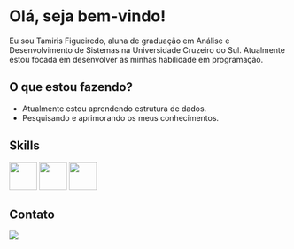 # Olá, seja bem-vindo!
Eu sou Tamiris Figueiredo, aluna de graduação em Análise e Desenvolvimento de Sistemas na Universidade Cruzeiro do Sul. Atualmente estou focada em desenvolver as minhas habilidade em programação.
## O que estou fazendo?
* Atualmente estou aprendendo estrutura de dados.
* Pesquisando e aprimorando os meus conhecimentos.
## Skills
<div style="display: inline">
    <img wigth='50' height='50' src="https://cdn.jsdelivr.net/gh/devicons/devicon/icons/python/python-original.svg" />
    <img wigth='50' height='50' src="https://cdn.jsdelivr.net/gh/devicons/devicon/icons/git/git-original.svg" />
    <img wigth='50' height='50' src="https://cdn.jsdelivr.net/gh/devicons/devicon/icons/mysql/mysql-original.svg" />
</div>

## Contato
<a href="https://www.linkedin.com/in/tamirisfigueiredo"><img src="https://img.shields.io/badge/linkedin-%230077B5.svg?style=for-the-badge&logo=linkedin&logoColor=white"></a>
